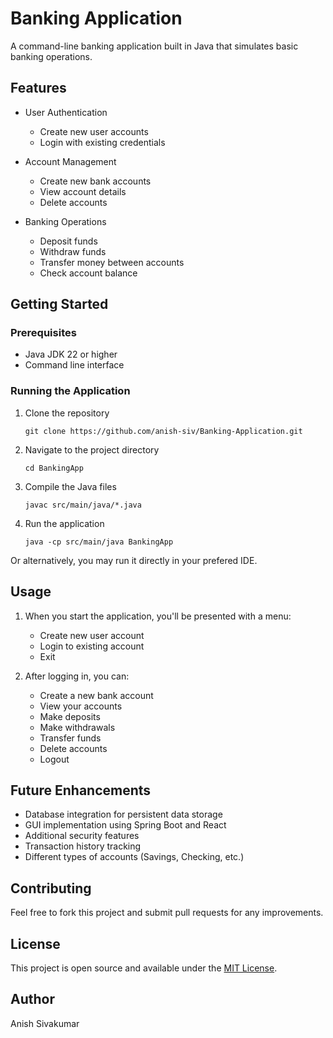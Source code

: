 # Banking Application

A command-line banking application built in Java that simulates basic banking operations.

## Features

- User Authentication
  - Create new user accounts
  - Login with existing credentials

- Account Management
  - Create new bank accounts
  - View account details
  - Delete accounts

- Banking Operations
  - Deposit funds
  - Withdraw funds
  - Transfer money between accounts
  - Check account balance

## Getting Started

### Prerequisites

- Java JDK 22 or higher
- Command line interface

### Running the Application

1. Clone the repository
   ```
   git clone https://github.com/anish-siv/Banking-Application.git
   ```

2. Navigate to the project directory
   ```
   cd BankingApp
   ```

3. Compile the Java files
   ```
   javac src/main/java/*.java
   ```

4. Run the application
   ```
   java -cp src/main/java BankingApp
   ```

Or alternatively, you may run it directly in your prefered IDE.

## Usage

1. When you start the application, you'll be presented with a menu:
   - Create new user account
   - Login to existing account
   - Exit

2. After logging in, you can:
   - Create a new bank account
   - View your accounts
   - Make deposits
   - Make withdrawals
   - Transfer funds
   - Delete accounts
   - Logout

## Future Enhancements

- Database integration for persistent data storage
- GUI implementation using Spring Boot and React
- Additional security features
- Transaction history tracking
- Different types of accounts (Savings, Checking, etc.)

## Contributing

Feel free to fork this project and submit pull requests for any improvements.

## License

This project is open source and available under the [MIT License](LICENSE).

## Author

Anish Sivakumar
